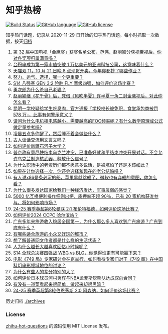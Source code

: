 # 知乎热榜
[![Build Status](https://github.com/ToWeLong/zhihu-hot-questions/workflows/CI/badge.svg)](https://github.com/ToWeLong/zhihu-hot-questions/actions)
[![GitHub language](https://img.shields.io/badge/language-golang-orange.svg)](https://golang.org/)
[![GitHub license](https://img.shields.io/github/license/ToWeLong/zhihu-hot-questions)](https://github.com/ToWeLong/zhihu-hot-questions/blob/main/LICENSE)

知乎热门话题，记录从 2020-11-29 日开始的知乎热门话题。每小时抓取一次数据，按天[归档](./archives)

<!-- BEGIN -->

1. [第 32 届中国电视「金鹰奖」获奖名单公布，范伟、赵丽颖分获视帝视后，你对各奖项归属满意吗？](https://www.zhihu.com/question/1498291403)
1. [台积电成为第一家市值突破 1 万亿美元的亚洲科技公司，这意味着什么？](https://www.zhihu.com/question/1242528316)
1. [天猫双 11，10 月 21 日晚 8 点现货开卖，今年你都抄了哪些作业？](https://www.zhihu.com/question/1170521848)
1. [努力、运气、选择，哪一个更重要？](https://www.zhihu.com/question/667491084)
1. [S14 八强赛 GEN 3:2 险胜 FLY 晋级四强，如何评价这场比赛？](https://www.zhihu.com/question/1494747096)
1. [勇次郎为什么杀自己老婆？](https://www.zhihu.com/question/405434375)
1. [赵丽颖继《花千骨》后，凭借《风吹半夏》许半夏一角二封金鹰视后，对此你怎么看？](https://www.zhihu.com/question/1504316072)
1. [昆明一学校疑给学生吃臭肉，官方通报「学校校长被免职，食堂承包商被罚 578 万」，此事有何警示意义？](https://www.zhihu.com/question/1406966978)
1. [请问为什么电机相电感越小，需要越高的FOC频率呢？有什么数学原理或公式做定量参考吗?](https://www.zhihu.com/question/483452818)
1. [凌晨五点多你醒了，然后睡不着会做些什么？](https://www.zhihu.com/question/1223870545)
1. [古人谈话交流用文言文吗？](https://www.zhihu.com/question/35937776)
1. [如何评价新疆石河子大学？](https://www.zhihu.com/question/22652013)
1. [普京称有意尽快结束乌克兰冲突，已准备好就和平结束冲突开展对话，不会允许乌克兰制造核武器，释放什么信号？](https://www.zhihu.com/question/1346996025)
1. [为什么职场中的老资历们都不愿意多说话，是被坑怕了还是本该如此？](https://www.zhihu.com/question/726183855)
1. [如果在让你选择一次，你还会选择和现在的老公结婚吗？](https://www.zhihu.com/question/870094279)
1. [有人说x86是条必沉的船，苹果早就跳船了，微软也有弃船的意图，你怎么看？](https://www.zhihu.com/question/1310260646)
1. [为什么很多发达国家给我们一种经济发达，军事孱弱的感觉？](https://www.zhihu.com/question/1343873304)
1. [5000 亿互换便利操作细则出炉，质押率不超 90％，已有 20 家机构获准参与，将如何影响市场？](https://www.zhihu.com/question/1243651155)
1. [24-25 赛季英超第8轮曼联 2:1 布伦特福德，如何评价这场比赛？](https://www.zhihu.com/question/1404644731)
1. [如何评价2024 CCPC 哈尔滨站？](https://www.zhihu.com/question/860811960)
1. [广东多年来旅游收入稳居全国第一，为什么那么多人喜欢到广东旅游？广东到底有什么？](https://www.zhihu.com/question/668139304)
1. [有哪些适合旅游的小众又好玩的城市？](https://www.zhihu.com/question/661861197)
1. [想了解普通网文作者都是什么样的生活状态？](https://www.zhihu.com/question/648334767)
1. [人为什么越长大越喜欢回忆小时候呢？](https://www.zhihu.com/question/1203742133)
1. [S14 全球总决赛四强战 WBG vs BLG，你觉得谁更有可能赢下来？](https://www.zhihu.com/question/1408268393)
1. [电影《749 局》专家研讨会在京举行，如何看待专家们对于《749 局》在中国科幻电影领域地位的讨论？](https://www.zhihu.com/question/820194322)
1. [为什么有些人的辈分特别的大？](https://www.zhihu.com/question/290276190)
1. [如何评价日本球员河村勇辉与NBA孟菲斯灰熊队达成双向合同？](https://www.zhihu.com/question/1444985084)
1. [有没有一道菜看起来很简单，做起来却很黑暗？](https://www.zhihu.com/question/804216701)
1. [24-25 赛季英超第8轮伯恩茅斯 2:0 阿森纳，如何评价这场比赛？](https://www.zhihu.com/question/1414605930)

<!-- END -->

历史归档 [./archives](./archives)


### License
[zhihu-hot-questions](https://github.com/towelong/zhihu-hot-questions) 的源码使用 MIT License 发布。